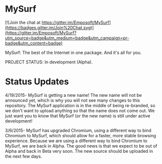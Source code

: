 MySurf
======

[![Join the chat at https://gitter.im/Emposoft/MySurf](https://badges.gitter.im/Join%20Chat.svg)](https://gitter.im/Emposoft/MySurf?utm_source=badge&utm_medium=badge&utm_campaign=pr-badge&utm_content=badge)

MySurf: The best of the Internet in one package. And it's all for you.

PROJECT STATUS: In development (Alpha).

Status Updates
=======
4/19/2015- MySurf is getting a new name! The new name will not be announced yet, which is why you will not see many changes to this repository. The MySurf application is in the middle of being re-branded, so we don't want to upload anything so that the name does not come out. We just want you to know that MySurf (or the new name) is still under active development!

3/6/2015- MySurf has upgraded Chromium, using a different way to bind Chromium to MySurf, which should allow for a faster, more stable browsing experience. Because we are using a different way to bind Chromium to MySurf, we are back in Alpha. The good news is that we expect to be out of Alpha and back in Beta very soon. The new source should be uploaded in the next few days.

